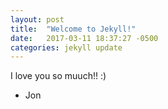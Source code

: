 ```yaml
---
layout: post
title:  "Welcome to Jekyll!"
date:   2017-03-11 18:37:27 -0500
categories: jekyll update
---
```


I love you so muuch!! :)

- Jon

